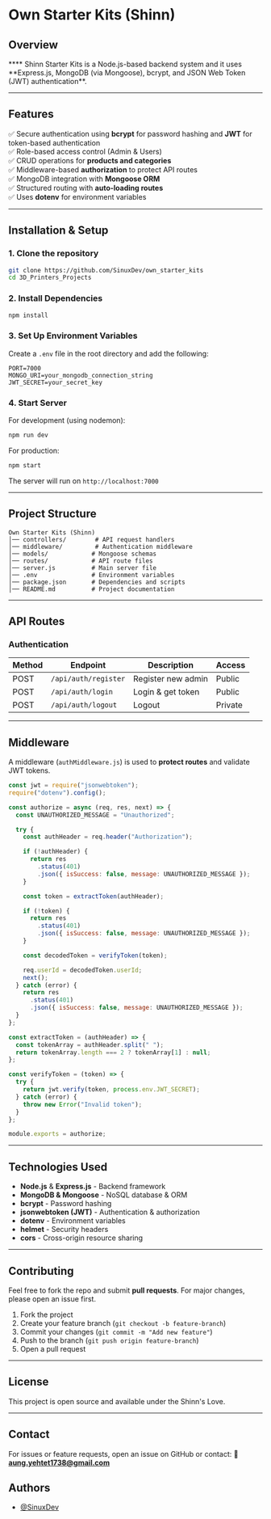 # Own Starter Kits (Shinn)

## Overview

\***\* Shinn Starter Kits is a Node.js-based backend system and it uses **Express.js, MongoDB (via Mongoose), bcrypt, and JSON Web Token (JWT) authentication\*\*.

---

## Features

✅ Secure authentication using **bcrypt** for password hashing and **JWT** for token-based authentication  
✅ Role-based access control (Admin & Users)  
✅ CRUD operations for **products and categories**  
✅ Middleware-based **authorization** to protect API routes  
✅ MongoDB integration with **Mongoose ORM**  
✅ Structured routing with **auto-loading routes**  
✅ Uses **dotenv** for environment variables

---

## **Installation & Setup**

### **1. Clone the repository**

```bash
git clone https://github.com/SinuxDev/own_starter_kits
cd 3D_Printers_Projects
```

### **2. Install Dependencies**

```bash
npm install
```

### **3. Set Up Environment Variables**

Create a `.env` file in the root directory and add the following:

```env
PORT=7000
MONGO_URI=your_mongodb_connection_string
JWT_SECRET=your_secret_key
```

### **4. Start Server**

For development (using nodemon):

```bash
npm run dev
```

For production:

```bash
npm start
```

The server will run on `http://localhost:7000`

---

## **Project Structure**

```
Own Starter Kits (Shinn)
│── controllers/        # API request handlers
│── middleware/         # Authentication middleware
│── models/            # Mongoose schemas
│── routes/            # API route files
│── server.js          # Main server file
│── .env               # Environment variables
│── package.json       # Dependencies and scripts
│── README.md          # Project documentation
```

---

## **API Routes**

### **Authentication**

| Method | Endpoint             | Description        | Access  |
| ------ | -------------------- | ------------------ | ------- |
| POST   | `/api/auth/register` | Register new admin | Public  |
| POST   | `/api/auth/login`    | Login & get token  | Public  |
| POST   | `/api/auth/logout`   | Logout             | Private |

---

## **Middleware**

A middleware (`authMiddleware.js`) is used to **protect routes** and validate JWT tokens.

```javascript
const jwt = require("jsonwebtoken");
require("dotenv").config();

const authorize = async (req, res, next) => {
  const UNAUTHORIZED_MESSAGE = "Unauthorized";

  try {
    const authHeader = req.header("Authorization");

    if (!authHeader) {
      return res
        .status(401)
        .json({ isSuccess: false, message: UNAUTHORIZED_MESSAGE });
    }

    const token = extractToken(authHeader);

    if (!token) {
      return res
        .status(401)
        .json({ isSuccess: false, message: UNAUTHORIZED_MESSAGE });
    }

    const decodedToken = verifyToken(token);

    req.userId = decodedToken.userId;
    next();
  } catch (error) {
    return res
      .status(401)
      .json({ isSuccess: false, message: UNAUTHORIZED_MESSAGE });
  }
};

const extractToken = (authHeader) => {
  const tokenArray = authHeader.split(" ");
  return tokenArray.length === 2 ? tokenArray[1] : null;
};

const verifyToken = (token) => {
  try {
    return jwt.verify(token, process.env.JWT_SECRET);
  } catch (error) {
    throw new Error("Invalid token");
  }
};

module.exports = authorize;
```

---

## **Technologies Used**

- **Node.js** & **Express.js** - Backend framework
- **MongoDB & Mongoose** - NoSQL database & ORM
- **bcrypt** - Password hashing
- **jsonwebtoken (JWT)** - Authentication & authorization
- **dotenv** - Environment variables
- **helmet** - Security headers
- **cors** - Cross-origin resource sharing

---

## **Contributing**

Feel free to fork the repo and submit **pull requests**. For major changes, please open an issue first.

1. Fork the project
2. Create your feature branch (`git checkout -b feature-branch`)
3. Commit your changes (`git commit -m "Add new feature"`)
4. Push to the branch (`git push origin feature-branch`)
5. Open a pull request

---

## **License**

This project is open source and available under the Shinn's Love.

---

## **Contact**

For issues or feature requests, open an issue on GitHub or contact:
📧 **aung.yehtet1738@gmail.com**

## Authors

- [@SinuxDev](https://www.github.com/SinuxDev)
